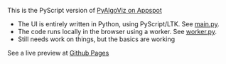 This is the PyScript version of [PyAlgoViz on Appspot](https://github.com/laffra/pyalgoviz)

 - The UI is entirely written in Python, using PyScript/LTK. See [main.py](main.py).
 - The code runs locally in the browser using a worker. See [worker.py](worker.py).
 - Still needs work on things, but the basics are working

See a live preview at [Github Pages](https://laffra.github.io/pyalgoviz-pyscript)
